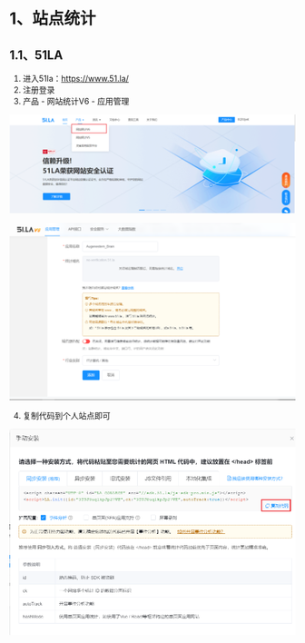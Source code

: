 # 1、站点统计

## 1.1、51LA

1. 进入51la：https://www.51.la/
2. 注册登录 
3. 产品 - 网站统计V6 - 应用管理

![](WebCount.assets/1.png)



![](WebCount.assets/2.png)



4. 复制代码到个人站点即可

![](WebCount.assets/3.png)










